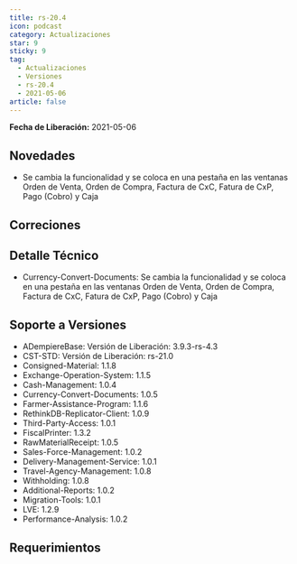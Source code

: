 ```yaml
---
title: rs-20.4
icon: podcast
category: Actualizaciones
star: 9
sticky: 9
tag:
  - Actualizaciones
  - Versiones
  - rs-20.4
  - 2021-05-06
article: false
---
```


**Fecha de Liberación:** 2021-05-06

## Novedades

- Se cambia la funcionalidad y se coloca en una pestaña en las ventanas Orden de Venta, Orden de Compra, Factura de CxC, Fatura de CxP, Pago (Cobro) y Caja

## Correciones

## Detalle Técnico

- Currency-Convert-Documents: Se cambia la funcionalidad y se coloca en una pestaña en las ventanas Orden de Venta, Orden de Compra, Factura de CxC, Fatura de CxP, Pago (Cobro) y Caja

## Soporte a Versiones

- ADempiereBase: Versión de Liberación: 3.9.3-rs-4.3
- CST-STD: Versión de Liberación: rs-21.0
- Consigned-Material: 1.1.8
- Exchange-Operation-System: 1.1.5
- Cash-Management: 1.0.4
- Currency-Convert-Documents: 1.0.5
- Farmer-Assistance-Program: 1.1.6
- RethinkDB-Replicator-Client: 1.0.9
- Third-Party-Access: 1.0.1
- FiscalPrinter: 1.3.2
- RawMaterialReceipt: 1.0.5
- Sales-Force-Management: 1.0.2
- Delivery-Management-Service: 1.0.1
- Travel-Agency-Management: 1.0.8
- Withholding: 1.0.8
- Additional-Reports: 1.0.2
- Migration-Tools: 1.0.1
- LVE: 1.2.9
- Performance-Analysis: 1.0.2

## Requerimientos
